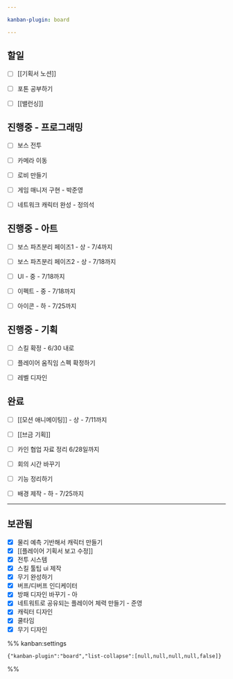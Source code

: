 ```yaml
---

kanban-plugin: board

---
```


## 할일

- [ ] [[기획서 노션]]
- [ ] 포톤 공부하기
- [ ] [[밸런싱]]


## 진행중 - 프로그래밍

- [ ] 보스 전투
- [ ] 카메라 이동
- [ ] 로비 만들기
- [ ] 게임 매니저 구현 - 박준영
- [ ] 네트워크 캐릭터 완성 - 정의석


## 진행중 - 아트

- [ ] 보스 파츠분리 페이즈1 - 상 - 7/4까지
- [ ] 보스 파츠분리 페이즈2 - 상 - 7/18까지
- [ ] UI - 중 - 7/18까지
- [ ] 이펙트 - 중 - 7/18까지
- [ ] 아이콘 - 하 - 7/25까지


## 진행중 - 기획

- [ ] 스킬 확정 - 6/30 내로
- [ ] 플레이어 움직임 스펙 확정하기
- [ ] 레벨 디자인


## 완료

- [ ] [[모션 애니메이팅]] - 상 - 7/11까지
- [ ] [[브금 기획]]
- [ ] 카인 협업 자료 정리 6/28일까지
- [ ] 회의 시간 바꾸기
- [ ] 기능 정리하기
- [ ] 배경 제작 - 하 - 7/25까지


***

## 보관됨

- [x] 물리 예측 기반해서 캐릭터 만들기
- [x] [[플레이어 기획서 보고 수정]]
- [x] 전투 시스템
- [x] 스킬 툴팁 ui 제작
- [x] 무기 완성하기
- [x] 버프/디버프 인디케이터
- [x] 방패 디자인 바꾸기 - 아
- [x] 네트워트로 공유되는 플레이어 체력 만들기 - 준영
- [x] 캐릭터 디자인
- [x] 쿨타임
- [x] 무기 디자인

%% kanban:settings
```
{"kanban-plugin":"board","list-collapse":[null,null,null,null,false]}
```
%%
